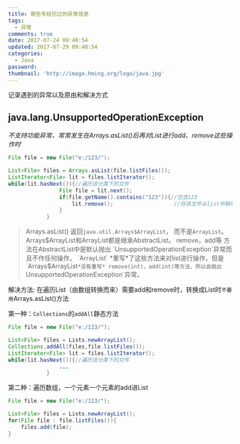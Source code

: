 ```yaml
---
title: 那些年经历过的异常信息
tags:
  - 异常
comments: true
date: 2017-07-24 09:40:54
updated: 2017-07-29 09:40:54
categories: 
  - Java
password:
thumbnail: 'http://image.hming.org/logo/java.jpg'
---
```

记录遇到的异常以及原由和解决方式
<!-- more -->
## java.lang.UnsupportedOperationException
*不支持功能异常，常常发生在Arrays.asList()后再对List进行add、remove这些操作时*

```java
File file = new File("e:/123/");

List<File> files = Arrays.asList(file.listFiles());
ListIterator<File> lit = files.listIterator();
while(lit.hasNext()){//遍历该分类下的文件
                File file = lit.next();
                if(file.getName().contains("123")){//包含123
                    lit.remove();                   //将该文件从list中移除
                }
            }
```
>Arrays.asList() 返回`java.util.Arrays$ArrayList`， 而不是`ArrayList`。
Arrays$ArrayList和ArrayList都是继承AbstractList。
remove，add等 方法在AbstractList中是默认抛出 `UnsupportedOperationException`异常而且不作任何操作。
`ArrayList` *重写*了这些方法来对list进行操作，但是`Arrays$ArrayList`*没有重写* remove(int)，add(int)等方法，所以会抛出`UnsupportedOperationException`异常。

解决方法:
在遍历List（由数组转换而来）需要add和remove时，转换成List时`不要用`Arrays.asList()方法

第一种：`Collections`的`addAll`静态方法
```java
File file = new File("e:/123/");

List<File> files = Lists.newArrayList();
Collections.addAll(files,file.listFiles());
ListIterator<File> lit = files.listIterator();
while(lit.hasNext()){//遍历该分类下的文件
                ...
            }
```
第二种：遍历数组，一个元素一个元素的add进List
```java
File file = new File("e:/123/");

List<File> files = Lists.newArrayList();
for(File file : file.listFiles()){
	files.add(file);
}
```